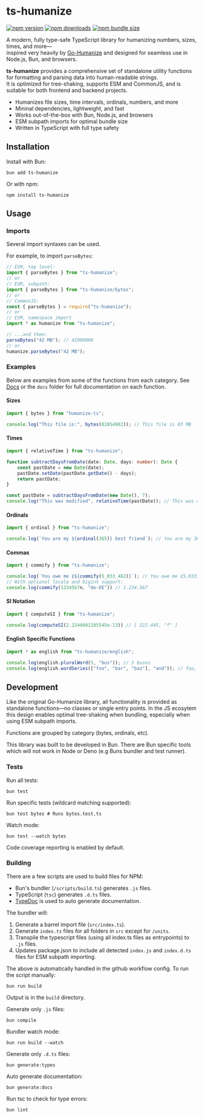 # ts-humanize

[![npm version](https://img.shields.io/npm/v/ts-humanize?color=blue)](https://www.npmjs.com/package/ts-humanize)
[![npm downloads](https://img.shields.io/npm/dm/ts-humanize.svg?color=brightgreen)](https://www.npmjs.com/package/ts-humanize)
[![npm bundle size](https://img.shields.io/bundlephobia/minzip/ts-humanize?label=unpacked%20size)](https://bundlephobia.com/package/ts-humanize)

A modern, fully type-safe TypeScript library for humanizing numbers, sizes, times, and more—  
inspired very heavily by [Go-Humanize](https://github.com/dustin/go-humanize) and designed for seamless use in Node.js, Bun, and browsers.

**ts-humanize** provides a comprehensive set of standalone utility functions for formatting and parsing data into human-readable strings.  
It is optimized for tree-shaking, supports ESM and CommonJS, and is suitable for both frontend and backend projects.

- Humanizes file sizes, time intervals, ordinals, numbers, and more
- Mininal dependencies, lightweight, and fast
- Works out-of-the-box with Bun, Node.js, and browsers
- ESM subpath imports for optimal bundle size
- Written in TypeScript with full type safety

## Installation

Install with Bun:

```shell
bun add ts-humanize
```

Or with npm:

```shell
npm install ts-humanize
```

## Usage

### Imports

Several import syntaxes can be used.

For example, to import `parseBytes`:

```typescript
// ESM, top level:
import { parseBytes } from "ts-humanize";
// or
// ESM, subpath:
import { parseBytes } from "ts-humanize/bytes";
// or
// CommonJS:
const { parseBytes } = require("ts-humanize");
// or
// ESM, namespace import
import * as humanize from "ts-humanize";

// ...and then:
parseBytes("42 MB"); // 42000000
// or
humanize.parseBytes("42 MB");
```

### Examples

Below are examples from some of the functions from each category.
See [Docs](docs/README.md) or the `docs` folder for full documentation on each function.

#### Sizes

```typescript
import { bytes } from "humanize-ts";

console.log("This file is:", bytes(82854982)); // This file is 83 MB
```

#### Times

```typescript
import { relativeTime } from "ts-humanize";

function subtractDaysFromDate(date: Date, days: number): Date {
    const pastDate = new Date(date);
    pastDate.setDate(pastDate.getDate() - days);
    return pastDate;
}

const pastDate = subtractDaysFromDate(new Date(), 7);
console.log("This was modified", relativeTime(pastDate)); // This was modified 7 days ago
```

#### Ordinals

```typescript
import { ordinal } from "ts-humanize";

console.log(`You are my ${ordinal(365)} best friend`); // You are my 365th best friend
```

#### Commas

```typescript
import { commify } from "ts-humanize";

console.log(`You owe me £${commify(5_033_482)}`); // You owe me £5,033,482
// With optional locale and bigint support:
console.log(commify(1234567n, "de-DE")) // 1.234.567
```

#### SI Notation

```typescript
import { computeSI } from "ts-humanize";

console.log(computeSI(2.2244001105545e-13)) // [ 222.445, "f" ]
```

#### English Specific Functions

```typescript
import * as english from "ts-humanize/english";

console.log(english.pluralWord(5, "bus")); // 5 buses
console.log(english.wordSeries(["foo", "bar", "baz"], "and")); // foo, bar and baz

```

####

## Development

Like the original Go-Humanize library, all functionality is provided as standalone functions—no classes or single entry points.
In the JS ecosytem this design enables optimal tree-shaking when bundling, especially when using ESM subpath imports.

Functions are grouped by category (bytes, ordinals, etc).

This library was built to be developed in Bun. There are Bun specific tools which will not work in Node or Deno (e.g Buns bundler and test runner).

### Tests

Run all tests:

```shell
bun test
```

Run specific tests (wildcard matching supported):

```shell
bun test bytes # Runs bytes.test.ts
```

Watch mode:

```shell
bun test --watch bytes
```

Code coverage reporting is enabled by default.

### Building

There are a few scripts are used to build files for NPM:

- Bun's bundler (`/scripts/build.ts`) generates `.js` files.
- TypeScript (`tsc`) generates `.d.ts` files.
- [TypeDoc](https://typedoc.org/index.html) is used to auto generate documentation.

The bundler will:
1. Generate a barrel import file (`src/index.ts`).
2. Generate `index.ts` files for all folders in `src` except for `/units`.
3. Transpile the typescript files (using all index.ts files as entrypoints) to `.js` files.
4. Updates package.json to include all detected `index.js` and `index.d.ts` files for ESM subpath importing.

The above is automatically handled in the github workflow config. To run the script manually:

```shell
bun run build
```

Output is in the `build` directory.

Generate only `.js` files:

```shell
bun compile
```

Bundler watch mode:

```shell
bun run build --watch
```

Generate only `.d.ts` files:

```shell
bun generate:types
```

Auto generate documentation:

```shell
bun generate:docs
```

Run tsc to check for type errors:

```shell
bun lint
```
